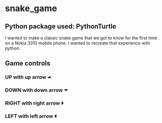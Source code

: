 # snake_game

## Python package used: PythonTurtle

I wanted to make a classic snake game that we got to know for the first time on a Nokia 3310 mobile phone. I wanted to recreate that experience with python. 

## Game controls 

### UP with up arrow ⏶
### DOWN with down arrow ⏷
### RIGHT with right arrow ⏵
### LEFT with left arrow ⏴
